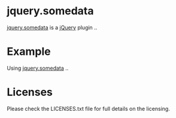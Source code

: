 jquery.somedata
=====================
[jquery.somedata][jquery.somedata] is a [jQuery][jquery] plugin ..  

Example
=======
Using [jquery.somedata][jquery.somedata] .. 

Licenses
========

Please check the LICENSES.txt file for full details on the licensing.

[da]: http://www.deviantart.com/
[jquery.somedata]: http://deviantart.github.com/jquery.somedata/
[jquery]: http://jquery.com/
